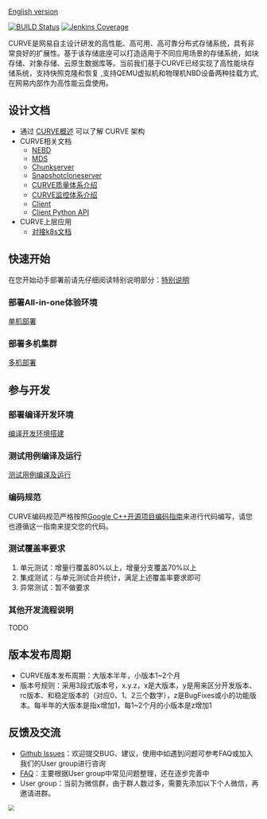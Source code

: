 [English version](README_en.md)

[![BUILD Status](https://img.shields.io/jenkins/build?jobUrl=http%3A%2F%2F59.111.93.165%3A8080%2Fjob%2Fopencurve_multijob%2F)](http://59.111.93.165:8080/job/opencurve_multijob/lastBuild)
[![Jenkins Coverage](https://img.shields.io/jenkins/coverage/cobertura?jobUrl=http%3A%2F%2F59.111.93.165%3A8080%2Fjob%2Fcurve_untest_job%2F)](http://59.111.93.165:8080/job/curve_untest_job/HTML_20Report/)

CURVE是网易自主设计研发的高性能、高可用、高可靠分布式存储系统，具有非常良好的扩展性。基于该存储底座可以打造适用于不同应用场景的存储系统，如块存储、对象存储、云原生数据库等。当前我们基于CURVE已经实现了高性能块存储系统，支持快照克隆和恢复 ,支持QEMU虚拟机和物理机NBD设备两种挂载方式, 在网易内部作为高性能云盘使用。

## 设计文档

- 通过 [CURVE概述](https://opencurve.github.io/) 可以了解 CURVE 架构
- CURVE相关文档
  - [NEBD](docs/cn/nebd.md)
  - [MDS](docs/cn/mds.md)
  - [Chunkserver](docs/cn/chunkserver_design.md)
  - [Snapshotcloneserver](docs/cn/snapshotcloneserver.md)
  - [CURVE质量体系介绍](docs/cn/quality.md)
  - [CURVE监控体系介绍](docs/cn/monitor.md)
  - [Client](docs/cn/curve-client.md)
  - [Client Python API](docs/cn/curve-client-python-api.md)
- CURVE上层应用
  - [对接k8s文档](docs/cn/k8s_csi_interface.md)

## 快速开始

在您开始动手部署前请先仔细阅读特别说明部分：[特别说明](docs/cn/deploy.md#%E7%89%B9%E5%88%AB%E8%AF%B4%E6%98%8E)

### 部署All-in-one体验环境

[单机部署](docs/cn/deploy.md#%E5%8D%95%E6%9C%BA%E9%83%A8%E7%BD%B2)

### 部署多机集群

[多机部署](docs/cn/deploy.md#%E5%A4%9A%E6%9C%BA%E9%83%A8%E7%BD%B2)


## 参与开发


### 部署编译开发环境

[编译开发环境搭建](docs/cn/build_and_run.md)

### 测试用例编译及运行
[测试用例编译及运行](docs/cn/build_and_run.md#%E6%B5%8B%E8%AF%95%E7%94%A8%E4%BE%8B%E7%BC%96%E8%AF%91%E5%8F%8A%E6%89%A7%E8%A1%8C)

### 编码规范
CURVE编码规范严格按照[Google C++开源项目编码指南](https://zh-google-styleguide.readthedocs.io/en/latest/google-cpp-styleguide/contents/)来进行代码编写，请您也遵循这一指南来提交您的代码。

### 测试覆盖率要求
1. 单元测试：增量行覆盖80%以上，增量分支覆盖70%以上
2. 集成测试：与单元测试合并统计，满足上述覆盖率要求即可
3. 异常测试：暂不做要求

### 其他开发流程说明
TODO

## 版本发布周期
- CURVE版本发布周期：大版本半年，小版本1~2个月
- 版本号规则：采用3段式版本号，x.y.z，x是大版本，y是用来区分开发版本、rc版本、和稳定版本的（对应0、1、2三个数字），z是BugFixes或小的功能版本。每半年的大版本是指x增加1，每1~2个月的小版本是z增加1

## 反馈及交流

- [Github Issues](https://github.com/openCURVE/CURVE/issues)：欢迎提交BUG、建议，使用中如遇到问题可参考FAQ或加入我们的User group进行咨询
- [FAQ](https://github.com/openCURVE/CURVE/wiki/CURVE-FAQ)：主要根据User group中常见问题整理，还在逐步完善中
- User group：当前为微信群，由于群人数过多，需要先添加以下个人微信，再邀请进群。

<img src="https://raw.githubusercontent.com/opencurve/opencurve.github.io/master/image/curve-wechat.jpeg" style="zoom: 75%;" />
